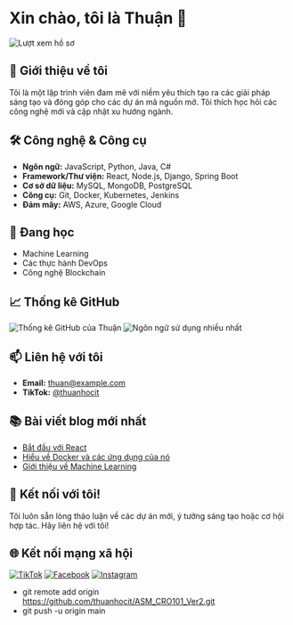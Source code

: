 # Xin chào, tôi là Thuận 👋

![Lượt xem hồ sơ](https://komarev.com/ghpvc/?username=thuanhocit)

## 🚀 Giới thiệu về tôi

Tôi là một lập trình viên đam mê với niềm yêu thích tạo ra các giải pháp sáng tạo và đóng góp cho các dự án mã nguồn mở. Tôi thích học hỏi các công nghệ mới và cập nhật xu hướng ngành.

## 🛠️ Công nghệ & Công cụ

- **Ngôn ngữ:** JavaScript, Python, Java, C#
- **Framework/Thư viện:** React, Node.js, Django, Spring Boot
- **Cơ sở dữ liệu:** MySQL, MongoDB, PostgreSQL
- **Công cụ:** Git, Docker, Kubernetes, Jenkins
- **Đám mây:** AWS, Azure, Google Cloud

## 🌱 Đang học

- Machine Learning
- Các thực hành DevOps
- Công nghệ Blockchain

## 📈 Thống kê GitHub

![Thống kê GitHub của Thuận](https://github-readme-stats.vercel.app/api?username=thuanhocit&show_icons=true&theme=radical)
![Ngôn ngữ sử dụng nhiều nhất](https://github-readme-stats.vercel.app/api/top-langs/?username=thuanhocit&layout=compact&theme=radical)

## 📫 Liên hệ với tôi

- **Email:** thuan@example.com
- **TikTok:** [@thuanhocit](https://www.tiktok.com/@thuanhocit)

## 📚 Bài viết blog mới nhất

<!-- BLOG-POST-LIST:START -->
- [Bắt đầu với React](https://yourblog.com/get-started-with-react)
- [Hiểu về Docker và các ứng dụng của nó](https://yourblog.com/understanding-docker)
- [Giới thiệu về Machine Learning](https://yourblog.com/introduction-to-machine-learning)
<!-- BLOG-POST-LIST:END -->

## 💬 Kết nối với tôi!

Tôi luôn sẵn lòng thảo luận về các dự án mới, ý tưởng sáng tạo hoặc cơ hội hợp tác. Hãy liên hệ với tôi!

## 🌐 Kết nối mạng xã hội

[![TikTok](https://img.shields.io/badge/TikTok-000000?style=for-the-badge&logo=tiktok&logoColor=white)](https://www.tiktok.com/@thuanhocit)
[![Facebook](https://img.shields.io/badge/Facebook-1877F2?style=for-the-badge&logo=facebook&logoColor=white)](https://facebook.com/thuanhocit)
[![Instagram](https://img.shields.io/badge/Instagram-E4405F?style=for-the-badge&logo=instagram&logoColor=white)](https://instagram.com/thuanhocit)

- git remote add origin https://github.com/thuanhocit/ASM_CRO101_Ver2.git
- git push -u origin main
